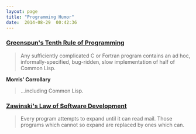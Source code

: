 ```yaml
---
layout: page
title: "Programming Humor"
date:  2014-08-29  00:42:36
---
```


### [Greenspun's Tenth Rule of Programming](http://en.wikipedia.org/wiki/Greenspun%27s_tenth_rule)

> Any sufficiently complicated C or Fortran program contains an ad hoc, informally-specified, bug-ridden, slow implementation of half of Common Lisp.

__Morris' Corrollary__

> ...including Common Lisp.

### [Zawinski's Law of Software Development](http://en.wikipedia.org/wiki/Zawinski%27s_law_of_software_envelopment)

> Every program attempts to expand until it can read mail. Those programs which cannot so expand are replaced by ones which can.

